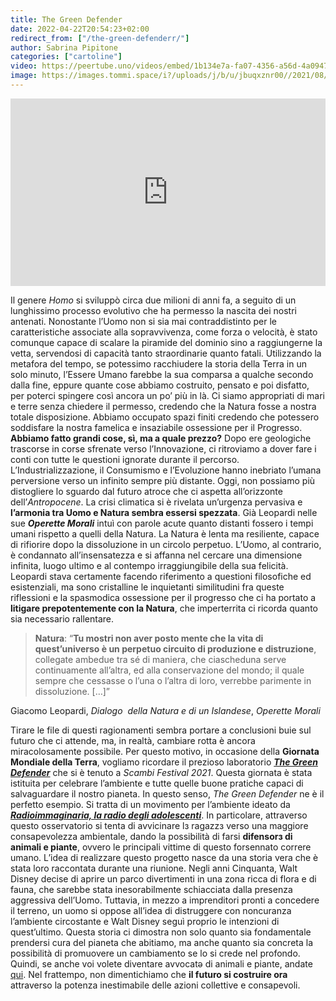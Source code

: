 ```yaml
---
title: The Green Defender
date: 2022-04-22T20:54:23+02:00
redirect_from: ["/the-green-defenderr/"]
author: Sabrina Pipitone
categories: ["cartoline"]
video: https://peertube.uno/videos/embed/1b134e7a-fa07-4356-a56d-4a094795c5e3
image: https://images.tommi.space/i?/uploads/j/b/u/jbuqxznr00//2021/08/27/20210827191343-16f46f5a-me.jpg
---
```


<iframe title='The Green Defender — Cartolina' src='https://peertube.uno/videos/embed/1b134e7a-fa07-4356-a56d-4a094795c5e3?autoplay=1&amp;title=0&amp;warningTitle=0' allowFullScreen='' sandbox='allow-same-origin allow-scripts allow-popups' width='100%' height='300px' frameborder='0'></iframe>

Il genere _Homo_ si sviluppò circa due milioni di anni fa, a seguito di un lunghissimo processo evolutivo che ha permesso la nascita dei nostri antenati. Nonostante l’Uomo non si sia mai contraddistinto per le caratteristiche associate alla sopravvivenza, come forza o velocità, è stato comunque capace di scalare la piramide del dominio sino a raggiungerne la vetta, servendosi di capacità tanto straordinarie quanto fatali. Utilizzando la metafora del tempo, se potessimo racchiudere la storia della Terra in un solo minuto, l’Essere Umano farebbe la sua comparsa a qualche secondo dalla fine, eppure quante cose abbiamo costruito, pensato e poi disfatto, per poterci spingere così ancora un po’ più in là. Ci siamo appropriati di mari e terre senza chiedere il permesso, credendo che la Natura fosse a nostra totale disposizione. Abbiamo occupato spazi finiti credendo che potessero soddisfare la nostra famelica e insaziabile ossessione per il Progresso. **Abbiamo fatto grandi cose, sì, ma a quale prezzo?** Dopo ere geologiche trascorse in corse sfrenate verso l’Innovazione, ci ritroviamo a dover fare i conti con tutte le questioni ignorate durante il percorso. L’Industrializzazione, il Consumismo e l’Evoluzione hanno inebriato l’umana perversione verso un infinito sempre più distante. Oggi, non possiamo più distogliere lo sguardo dal futuro atroce che ci aspetta all’orizzonte dell’_Antropocene_. La crisi climatica si è rivelata un’urgenza pervasiva e **l’armonia tra Uomo e Natura sembra essersi spezzata**. Già Leopardi nelle sue **_Operette Morali_** intuì con parole acute quanto distanti fossero i tempi umani rispetto a quelli della Natura. La Natura è lenta ma resiliente, capace di rifiorire dopo la dissoluzione in un circolo perpetuo. L’Uomo, al contrario, è condannato all’insensatezza e si affanna nel cercare una dimensione infinita, luogo ultimo e al contempo irraggiungibile della sua felicità. Leopardi stava certamente facendo riferimento a questioni filosofiche ed esistenziali, ma sono cristalline le inquietanti similitudini fra queste riflessioni e la spasmodica ossessione per il progresso che ci ha portato a **litigare prepotentemente con la Natura**, che imperterrita ci ricorda quanto sia necessario rallentare.

> **Natura**: <q>**Tu mostri non aver posto mente che la vita di quest’universo è un perpetuo circuito di produzione e distruzione**, collegate ambedue tra sé di maniera, che ciascheduna serve continuamente all’altra, ed alla conservazione del mondo; il quale sempre che cessasse o l’una o l’altra di loro, verrebbe parimente in dissoluzione. \[…\]</q>

<p class='cite'>Giacomo Leopardi, <cite>Dialogo  della Natura e di un Islandese</cite>, <cite>Operette Morali</cite></p>

Tirare le file di questi ragionamenti sembra portare a conclusioni buie sul futuro che ci attende, ma, in realtà, cambiare rotta è ancora miracolosamente possibile. Per questo motivo, in occasione della **Giornata Mondiale della Terra**, vogliamo ricordare il prezioso laboratorio [**<cite>The Green Defender</cite>**](https://thegreendefender.org) che si è tenuto a _Scambi Festival 2021_. Questa giornata è stata istituita per celebrare l’ambiente e tutte quelle buone pratiche capaci di salvaguardare il nostro pianeta. In questo senso, <cite>The Green Defender</cite> ne è il perfetto esempio. Si tratta di un movimento per l’ambiente ideato da [**<cite>Radioimmaginaria, la radio degli adolescenti</cite>**](https://radioimmaginaria.it). In particolare, attraverso questo osservatorio si tenta di avvicinare lз ragazzз verso una maggiore consapevolezza ambientale, dando la possibilità di farsi **difensorз di animali e piante**, ovvero le principali vittime di questo forsennato correre umano. L’idea di realizzare questo progetto nasce da una storia vera che è stata loro raccontata durante una riunione. Negli anni Cinquanta, Walt Disney decise di aprire un parco divertimenti in una zona ricca di flora e di fauna, che sarebbe stata inesorabilmente schiacciata dalla presenza aggressiva dell’Uomo. Tuttavia, in mezzo a imprenditori pronti a concedere il terreno, un uomo si oppose all’idea di distruggere con noncuranza l’ambiente circostante e Walt Disney seguì proprio le intenzioni di quest’ultimo. Questa storia ci dimostra non solo quanto sia fondamentale prendersi cura del pianeta che abitiamo, ma anche quanto sia concreta la possibilità di promuovere un cambiamento se lo si crede nel profondo. Quindi, se anche voi volete diventare avvocatə di animali e piante, andate [qui](https://thegreendefender.org/page). Nel frattempo, non dimentichiamo che **il futuro si costruire ora** attraverso la potenza inestimabile delle azioni collettive e consapevoli.
